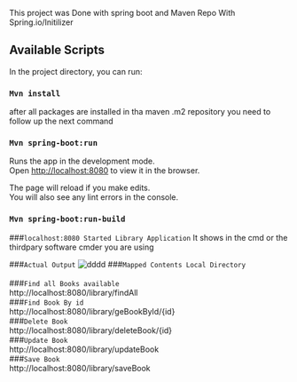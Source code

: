 ﻿This project was Done with spring boot and Maven Repo With Spring.io/Initilizer

## Available Scripts

In the project directory, you can run:

### `Mvn install`
after all packages are installed in tha maven .m2 repository you need to follow up the next command

### `Mvn spring-boot:run`
Runs the app in the development mode.<br>
Open [http://localhost:8080](http://localhost:8080) to view it in the browser.

The page will reload if you make edits.<br>
You will also see any lint errors in the console.

### `Mvn spring-boot:run-build`

###`localhost:8080 Started Library Application`
It shows in the cmd or the thirdpary software cmder you are using

###`Actual Output`
![dddd](https://user-images.githubusercontent.com/30531450/56878260-cc6ba980-6a70-11e9-80d8-6ad56e2f4891.PNG)
###`Mapped Contents Local Directory`
<br /><br />
###`Find all Books available`<br/>
http://localhost:8080/library/findAll<br/>
###`Find Book By id`<br/>
http://localhost:8080/library/geBookById/{id}<br/>
###`Delete Book`<br/>
http://localhost:8080/library/deleteBook/{id}<br/>
###`Update Book`<br/>
http://localhost:8080/library/updateBook<br/>
###`Save Book`<br/>
http://localhost:8080/library/saveBook<br/>
